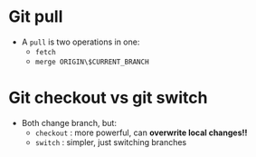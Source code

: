 # Git pull
- A `pull` is two operations in one:
	- `fetch`
	- `merge ORIGIN\$CURRENT_BRANCH`


# Git checkout vs git switch
- Both change branch, but:
	- `checkout` : more powerful, can **overwrite local changes!!**
	- `switch` : simpler, just switching branches